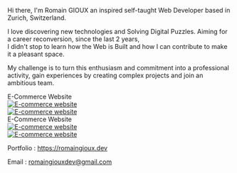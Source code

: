Hi there, I'm Romain GIOUX an inspired self-taught
Web Developer based in Zurich, Switzerland.

I love discovering new technologies and Solving Digital Puzzles.
Aiming for a career reconversion, since the last 2 years,  
I didn't stop to learn how the Web is Built and how I can contribute 
to make it a pleasant space.
    
My challenge is to turn this enthusiasm and commitment into a
professional activity, gain experiences by
creating complex projects and join an ambitious team.
<div>
<div>E-Commerce Website</div>
<div><a href="https://github.com/nordend4000/rebecca-anderson-photography"><img src="https://res.cloudinary.com/dokbrxcp2/image/upload/v1647002159/images/Capture_d_%C3%A9cran_2022-03-11_%C3%A0_13.31.16_2_ozgkqn.png" alt="E-commerce website"/></a></div>
<div>
<a href="https://github.com/nordend4000/rebecca-anderson-photography"><img src="https://res.cloudinary.com/dokbrxcp2/image/upload/v1647001299/images/reb-desktop_copie_pv7caq.png" alt="E-commerce website"/></a></div>
    <div>E-Commerce Website</div>
<div><a href="https://github.com/nordend4000/rebecca-anderson-photography"><img src="https://res.cloudinary.com/dokbrxcp2/image/upload/v1647002159/images/Capture_d_%C3%A9cran_2022-03-11_%C3%A0_13.31.16_2_ozgkqn.png" alt="E-commerce website"/></a></div>
<div>
<a href="https://github.com/nordend4000/rebecca-anderson-photography"><img src="https://res.cloudinary.com/dokbrxcp2/image/upload/v1647001299/images/reb-desktop_copie_pv7caq.png" alt="E-commerce website"/></a></div>
</div>

   Portfolio : https://romaingioux.dev

   Email : romaingiouxdev@gmail.com  
   

